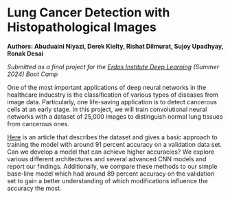 # Lung Cancer Detection with Histopathological Images

**Authors: Abuduaini Niyazi, Derek Kielty, Rishat Dilmurat, Sujoy Upadhyay, Ronak Desai**

*Submitted as a final project for the [Erdos Institute Deep Learning](https://www.erdosinstitute.org/) (Summer 2024) Boot Camp*

One of the most important applications of deep neural networks in the healthcare inducstry is the classification of various types of diseases from image data. Particularly, one life-saving application is to detect cancerous cells at an early stage. In this project, we will train convolutional neural networks with a dataset of 25,000 images to distinguish normal lung tissues from cancerous ones.

[Here](https://www.geeksforgeeks.org/lung-cancer-detection-using-convolutional-neural-network-cnn/#) is an article that describes the dataset and gives a basic approach to training the model with around 91 percent accuracy on a validation data set. Can we develop a model that can achieve higher accuracies? We explore various different architectures and several advanced CNN models and report our findings. Additionally, we compare these methods to our simple base-line model which had around 89 percent accuracy on the validation set to gain a better understanding of which modifications influence the accuracy the most.

